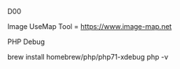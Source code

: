 D00

Image UseMap Tool = https://www.image-map.net


PHP Debug

brew install homebrew/php/php71-xdebug
php -v